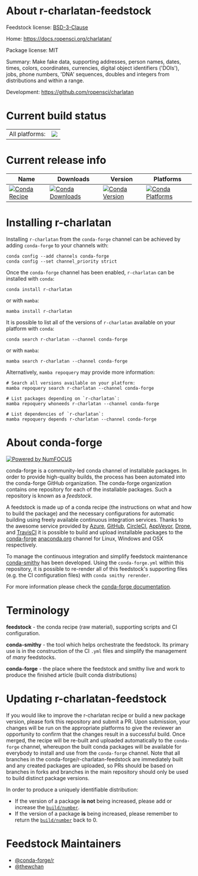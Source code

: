 About r-charlatan-feedstock
===========================

Feedstock license: [BSD-3-Clause](https://github.com/conda-forge/r-charlatan-feedstock/blob/main/LICENSE.txt)

Home: https://docs.ropensci.org/charlatan/

Package license: MIT

Summary: Make fake data, supporting addresses, person names, dates, times, colors, coordinates, currencies, digital object identifiers ('DOIs'), jobs, phone numbers, 'DNA' sequences, doubles and integers from distributions and within a range.

Development: https://github.com/ropensci/charlatan

Current build status
====================


<table><tr><td>All platforms:</td>
    <td>
      <a href="https://dev.azure.com/conda-forge/feedstock-builds/_build/latest?definitionId=20160&branchName=main">
        <img src="https://dev.azure.com/conda-forge/feedstock-builds/_apis/build/status/r-charlatan-feedstock?branchName=main">
      </a>
    </td>
  </tr>
</table>

Current release info
====================

| Name | Downloads | Version | Platforms |
| --- | --- | --- | --- |
| [![Conda Recipe](https://img.shields.io/badge/recipe-r--charlatan-green.svg)](https://anaconda.org/conda-forge/r-charlatan) | [![Conda Downloads](https://img.shields.io/conda/dn/conda-forge/r-charlatan.svg)](https://anaconda.org/conda-forge/r-charlatan) | [![Conda Version](https://img.shields.io/conda/vn/conda-forge/r-charlatan.svg)](https://anaconda.org/conda-forge/r-charlatan) | [![Conda Platforms](https://img.shields.io/conda/pn/conda-forge/r-charlatan.svg)](https://anaconda.org/conda-forge/r-charlatan) |

Installing r-charlatan
======================

Installing `r-charlatan` from the `conda-forge` channel can be achieved by adding `conda-forge` to your channels with:

```
conda config --add channels conda-forge
conda config --set channel_priority strict
```

Once the `conda-forge` channel has been enabled, `r-charlatan` can be installed with `conda`:

```
conda install r-charlatan
```

or with `mamba`:

```
mamba install r-charlatan
```

It is possible to list all of the versions of `r-charlatan` available on your platform with `conda`:

```
conda search r-charlatan --channel conda-forge
```

or with `mamba`:

```
mamba search r-charlatan --channel conda-forge
```

Alternatively, `mamba repoquery` may provide more information:

```
# Search all versions available on your platform:
mamba repoquery search r-charlatan --channel conda-forge

# List packages depending on `r-charlatan`:
mamba repoquery whoneeds r-charlatan --channel conda-forge

# List dependencies of `r-charlatan`:
mamba repoquery depends r-charlatan --channel conda-forge
```


About conda-forge
=================

[![Powered by
NumFOCUS](https://img.shields.io/badge/powered%20by-NumFOCUS-orange.svg?style=flat&colorA=E1523D&colorB=007D8A)](https://numfocus.org)

conda-forge is a community-led conda channel of installable packages.
In order to provide high-quality builds, the process has been automated into the
conda-forge GitHub organization. The conda-forge organization contains one repository
for each of the installable packages. Such a repository is known as a *feedstock*.

A feedstock is made up of a conda recipe (the instructions on what and how to build
the package) and the necessary configurations for automatic building using freely
available continuous integration services. Thanks to the awesome service provided by
[Azure](https://azure.microsoft.com/en-us/services/devops/), [GitHub](https://github.com/),
[CircleCI](https://circleci.com/), [AppVeyor](https://www.appveyor.com/),
[Drone](https://cloud.drone.io/welcome), and [TravisCI](https://travis-ci.com/)
it is possible to build and upload installable packages to the
[conda-forge](https://anaconda.org/conda-forge) [anaconda.org](https://anaconda.org/)
channel for Linux, Windows and OSX respectively.

To manage the continuous integration and simplify feedstock maintenance
[conda-smithy](https://github.com/conda-forge/conda-smithy) has been developed.
Using the ``conda-forge.yml`` within this repository, it is possible to re-render all of
this feedstock's supporting files (e.g. the CI configuration files) with ``conda smithy rerender``.

For more information please check the [conda-forge documentation](https://conda-forge.org/docs/).

Terminology
===========

**feedstock** - the conda recipe (raw material), supporting scripts and CI configuration.

**conda-smithy** - the tool which helps orchestrate the feedstock.
                   Its primary use is in the construction of the CI ``.yml`` files
                   and simplify the management of *many* feedstocks.

**conda-forge** - the place where the feedstock and smithy live and work to
                  produce the finished article (built conda distributions)


Updating r-charlatan-feedstock
==============================

If you would like to improve the r-charlatan recipe or build a new
package version, please fork this repository and submit a PR. Upon submission,
your changes will be run on the appropriate platforms to give the reviewer an
opportunity to confirm that the changes result in a successful build. Once
merged, the recipe will be re-built and uploaded automatically to the
`conda-forge` channel, whereupon the built conda packages will be available for
everybody to install and use from the `conda-forge` channel.
Note that all branches in the conda-forge/r-charlatan-feedstock are
immediately built and any created packages are uploaded, so PRs should be based
on branches in forks and branches in the main repository should only be used to
build distinct package versions.

In order to produce a uniquely identifiable distribution:
 * If the version of a package **is not** being increased, please add or increase
   the [``build/number``](https://docs.conda.io/projects/conda-build/en/latest/resources/define-metadata.html#build-number-and-string).
 * If the version of a package **is** being increased, please remember to return
   the [``build/number``](https://docs.conda.io/projects/conda-build/en/latest/resources/define-metadata.html#build-number-and-string)
   back to 0.

Feedstock Maintainers
=====================

* [@conda-forge/r](https://github.com/conda-forge/r/)
* [@thewchan](https://github.com/thewchan/)

